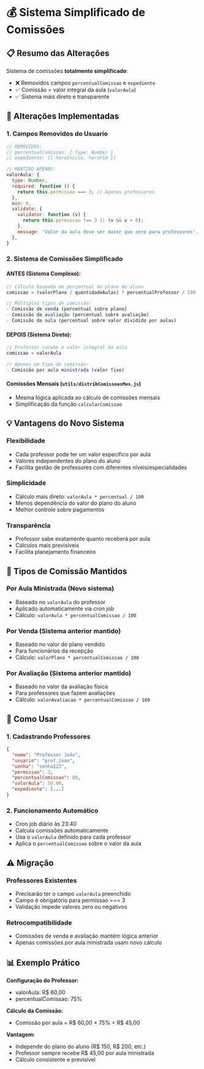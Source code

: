 # 💰 Sistema Simplificado de Comissões

## 📋 Resumo das Alterações

Sistema de comissões **totalmente simplificado**:

- ❌ Removidos campos `percentualComissao` e `expediente`
- ✅ Comissão = valor integral da aula (`valorAula`)
- ✅ Sistema mais direto e transparente

## 🔧 Alterações Implementadas

### **1. Campos Removidos do Usuario**

```javascript
// REMOVIDOS:
// percentualComissao: { type: Number }
// expediente: [{ horaInicio, horaFim }]

// MANTIDO APENAS:
valorAula: {
  type: Number,
  required: function () {
    return this.permissao === 3; // Apenas professores
  },
  min: 0,
  validate: {
    validator: function (v) {
      return this.permissao !== 3 || (v && v > 0);
    },
    message: 'Valor da aula deve ser maior que zero para professores',
  },
}
```

### **2. Sistema de Comissões Simplificado**

#### **ANTES (Sistema Complexo):**

```javascript
// Cálculo baseado em percentual do plano do aluno
comissao = (valorPlano / quantidadeAulas) * percentualProfessor / 100

// Múltiplos tipos de comissão:
- Comissão de venda (percentual sobre plano)
- Comissão de avaliação (percentual sobre avaliação)
- Comissão de aula (percentual sobre valor dividido por aulas)
```

#### **DEPOIS (Sistema Direto):**

```javascript
// Professor recebe o valor integral da aula
comissao = valorAula

// Apenas um tipo de comissão:
- Comissão por aula ministrada (valor fixo)
```

#### **Comissões Mensais** (`utils/distribComissoesMes.js`)

- Mesma lógica aplicada ao cálculo de comissões mensais
- Simplificação da função `calcularComissao`

## 💡 **Vantagens do Novo Sistema**

### **Flexibilidade**

- Cada professor pode ter um valor específico por aula
- Valores independentes do plano do aluno
- Facilita gestão de professores com diferentes níveis/especialidades

### **Simplicidade**

- Cálculo mais direto: `valorAula * percentual / 100`
- Menos dependência do valor do plano do aluno
- Melhor controle sobre pagamentos

### **Transparência**

- Professor sabe exatamente quanto receberá por aula
- Cálculos mais previsíveis
- Facilita planejamento financeiro

## 🔄 **Tipos de Comissão Mantidos**

### **Por Aula Ministrada** (Novo sistema)

- Baseado no `valorAula` do professor
- Aplicado automaticamente via cron job
- Cálculo: `valorAula * percentualComissao / 100`

### **Por Venda** (Sistema anterior mantido)

- Baseado no valor do plano vendido
- Para funcionários da recepção
- Cálculo: `valorPlano * percentualComissao / 100`

### **Por Avaliação** (Sistema anterior mantido)

- Baseado no valor da avaliação física
- Para professores que fazem avaliações
- Cálculo: `valorAvaliacao * percentualComissao / 100`

## 🚀 **Como Usar**

### **1. Cadastrando Professores**

```json
{
  "nome": "Professor João",
  "usuario": "prof.joao",
  "senha": "senha123",
  "permissao": 3,
  "percentualComissao": 80,
  "valorAula": 50.00,
  "expediente": [...]
}
```

### **2. Funcionamento Automático**

- Cron job diário às 23:40
- Calcula comissões automaticamente
- Usa o `valorAula` definido para cada professor
- Aplica o `percentualComissao` sobre o valor da aula

## ⚠️ **Migração**

### **Professores Existentes**

- Precisarão ter o campo `valorAula` preenchido
- Campo é obrigatório para permissao === 3
- Validação impede valores zero ou negativos

### **Retrocompatibilidade**

- Comissões de venda e avaliação mantêm lógica anterior
- Apenas comissões por aula ministrada usam novo cálculo

## 📊 **Exemplo Prático**

**Configuração do Professor:**

- valorAula: R$ 60,00
- percentualComissao: 75%

**Cálculo da Comissão:**

- Comissão por aula = R$ 60,00 × 75% = R$ 45,00

**Vantagem:**

- Independe do plano do aluno (R$ 150, R$ 200, etc.)
- Professor sempre recebe R$ 45,00 por aula ministrada
- Cálculo consistente e previsível
